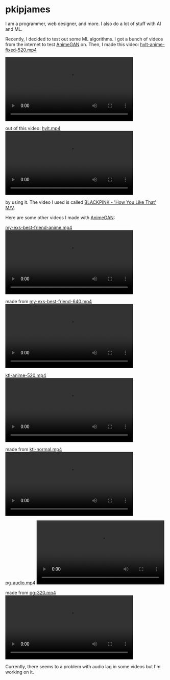 pkipjames
=========
I am a programmer, web designer, and more. I also do a lot of stuff with AI and ML.


Recently, I decided to test out some ML algorithms. I got a bunch of videos from the internet to test [AnimeGAN](https://github.com/TachibanaYoshino/AnimeGANv2) on. Then, I made this video:
[hylt-anime-fixed-520.mp4](https://pkipjames.github.io/hylt-anime-fixed-520.mp4)

<video controls="true" src="https://pkipjames.github.io/hylt-anime-fixed-520.mp4" height="200"></video>

out of this video:
[hylt.mp4](https://pkipjames.github.io/animegan2-pytorch/hylt.mp4)
<video controls="true" src="https://pkipjames.github.io/animegan2-pytorch/hylt.mp4" height="200"></video>

by using it. The video I used is called 
[BLACKPINK - 'How You Like That' M/V](https://www.youtube.com/watch?v=ioNng23DkIM).



Here are some other videos I made with [AnimeGAN](https://github.com/TachibanaYoshino/AnimeGANv2):


[my-exs-best-friend-anime.mp4](https://pkipjames.github.io/my-exs-best-friend-anime.mp4)
<video controls="true" src="https://pkipjames.github.io/my-exs-best-friend-anime.mp4" height="200"></video>

made from [my-exs-best-friend-640.mp4](https://pkipjames.github.io/my-exs-best-friend-640.mp4)
<video controls="true" src="https://pkipjames.github.io/my-exs-best-friend-640.mp4" height="200"></video>


[ktl-anime-520.mp4](https://pkipjames.github.io/ktl-anime-520.mp4)
<video controls="true" src="https://pkipjames.github.io/ktl-anime-520.mp4" height="200"></video>

made from [ktl-normal.mp4](https://pkipjames.github.io/ktl-normal.mp4)
<video controls="true" src="https://pkipjames.github.io/ktl-normal.mp4" height="200"></video>


[pg-audio.mp4](https://pkipjames.github.io/pg-audio.mp4)
<video controls="true" src="https://pkipjames.github.io/pg-audio.mp4" height="200"></video>

made from [pg-320.mp4](https://pkipjames.github.io/pg-320.mp4)
<video controls="true" src="https://pkipjames.github.io/pg-320.mp4" height="200"></video>

Currently, there seems to a problem with audio lag in some videos but I'm working on it.
